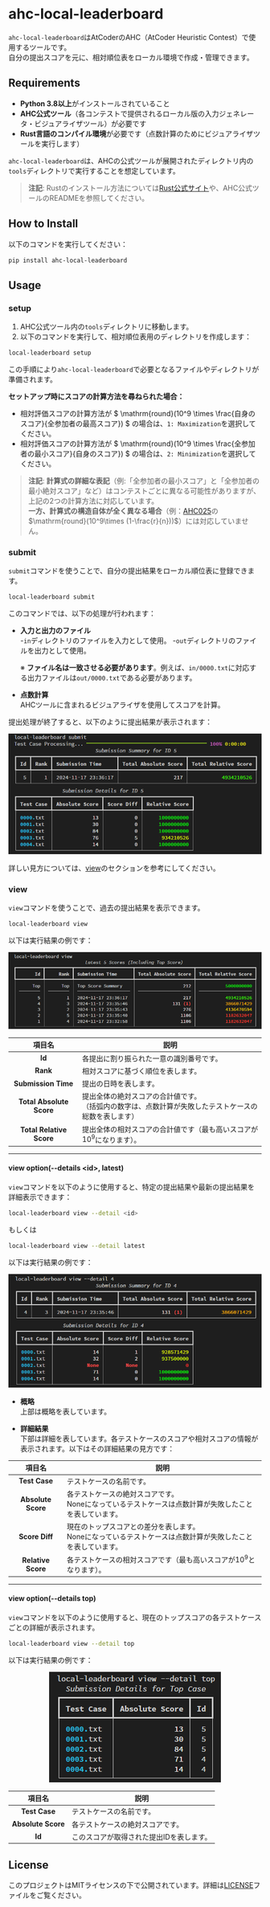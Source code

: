 # ahc-local-leaderboard
`ahc-local-leaderboard`はAtCoderのAHC（AtCoder Heuristic Contest）で使用するツールです。  
自分の提出スコアを元に、相対順位表をローカル環境で作成・管理できます。

## Requirements

- **Python 3.8以上**がインストールされていること
- **AHC公式ツール**（各コンテストで提供されるローカル版の入力ジェネレータ・ビジュアライザツール）が必要です
- **Rust言語のコンパイル環境**が必要です（点数計算のためにビジュアライザツールを実行します）

`ahc-local-leaderboard`は、AHCの公式ツールが展開されたディレクトリ内の`tools`ディレクトリで実行することを想定しています。

> **注記**: Rustのインストール方法については[Rust公式サイト](https://www.rust-lang.org/ja/tools/install)や、AHC公式ツールのREADMEを参照してください。

## How to Install

以下のコマンドを実行してください：
```bash
pip install ahc-local-leaderboard
```

## Usage
### setup
1. AHC公式ツール内の`tools`ディレクトリに移動します。
2. 以下のコマンドを実行して、相対順位表用のディレクトリを作成します：
```bash
local-leaderboard setup
```
この手順により`ahc-local-leaderboard`で必要となるファイルやディレクトリが準備されます。

**セットアップ時にスコアの計算方法を尋ねられた場合：**

- 相対評価スコアの計算方法が $ \mathrm{round}(10^9 \times \frac{自身のスコア}{全参加者の最高スコア}) $ の場合は、`1: Maximization`を選択してください。
- 相対評価スコアの計算方法が $ \mathrm{round}(10^9 \times \frac{全参加者の最小スコア}{自身のスコア}) $ の場合は、`2: Minimization`を選択してください。

> **注記**: **計算式の詳細な表記**（例:「全参加者の最小スコア」と「全参加者の最小絶対スコア」など）はコンテストごとに異なる可能性がありますが、上記の2つの計算方法に対応しています。  
**一方、計算式の構造自体が全く異なる場合**（例：[AHC025](https://atcoder.jp/contests/ahc025/tasks/ahc025_a)の$\mathrm{round}(10^9\times (1-\frac{r}{n}))$）には対応していません。

### submit
`submit`コマンドを使うことで、自分の提出結果をローカル順位表に登録できます。
```bash
local-leaderboard submit
```

このコマンドでは、以下の処理が行われます：
- **入力と出力のファイル**  
  -`in`ディレクトリのファイルを入力として使用。
  -`out`ディレクトリのファイルを出力として使用。  
  
  ※ **ファイル名は一致させる必要があります**。例えば、`in/0000.txt`に対応する出力ファイルは`out/0000.txt`である必要があります。

- **点数計算**  
  AHCツールに含まれるビジュアライザを使用してスコアを計算。

提出処理が終了すると、以下のように提出結果が表示されます：

<div align="center">
<img src="./images/submit.png" alt="Submission Details">
</div>


詳しい見方については、[view](#view)のセクションを参考にしてください。

### view
`view`コマンドを使うことで、過去の提出結果を表示できます。
```bash
local-leaderboard view
```

以下は実行結果の例です：
<div align="center">
<img src="./images/view.png" alt="View Details">
</div>

| 項目名 | 説明|
|:-:|-|
| **Id**| 各提出に割り振られた一意の識別番号です。|
|**Rank**|相対スコアに基づく順位を表します。|
|**Submission Time**|提出の日時を表します。|
|**Total Absolute Score**|提出全体の絶対スコアの合計値です。<br>（括弧内の数字は、点数計算が失敗したテストケースの総数を表します）|
|**Total Relative Score**|提出全体の相対スコアの合計値です（最も高いスコアが$10^9$になります）。|

---
#### view option(--details \<id\>, latest)
`view`コマンドを以下のように使用すると、特定の提出結果や最新の提出結果を詳細表示できます：
```bash
local-leaderboard view --detail <id>
```
もしくは
```bash
local-leaderboard view --detail latest
```

以下は実行結果の例です：
<div align="center">
<img src="./images/view_detail_id.png" alt="View Id Details">
</div>


- **概略**\
  上部は概略を表しています。

- **詳細結果**\
  下部は詳細を表しています。各テストケースのスコアや相対スコアの情報が表示されます。以下はその詳細結果の見方です：

| 項目名| 説明|
| :-: | - |
| **Test Case**|テストケースの名前です。|
|**Absolute Score**|各テストケースの絶対スコアです。<br>Noneになっているテストケースは点数計算が失敗したことを表しています。|
|**Score Diff**|現在のトップスコアとの差分を表します。<br>Noneになっているテストケースは点数計算が失敗したことを表しています。|
|**Relative Score**|各テストケースの相対スコアです（最も高いスコアが$10^9$となります）。|

---
#### view option(--details top)
`view`コマンドを以下のように使用すると、現在のトップスコアの各テストケースごとの詳細が表示されます。

```bash
local-leaderboard view --detail top
```

以下は実行結果の例です：
<div align="center">
<img src="./images/view_detail_top.png" alt="View Top Details">
</div>

| 項目名| 説明|
| :-: | - |
| **Test Case**|テストケースの名前です。|
|**Absolute Score**|各テストケースの絶対スコアです。|
|**Id**|このスコアが取得された提出IDを表します。|


## License
このプロジェクトはMITライセンスの下で公開されています。詳細は[LICENSE](./LICENSE)ファイルをご覧ください。
